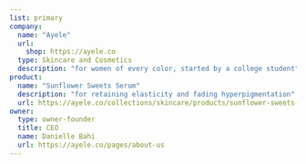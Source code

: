 ```yaml
---
list: primary
company:
  name: "Ayele"
  url:
    shop: https://ayele.co
  type: Skincare and Cosmetics
  description: "for women of every color, started by a college student"
product:
  name: "Sunflower Sweets Serum"
  description: "for retaining elasticity and fading hyperpigmentation"
  url: https://ayele.co/collections/skincare/products/sunflower-sweets-serum
owner:
  type: owner-founder
  title: CEO
  name: Danielle Bahi
  url: https://ayele.co/pages/about-us
---
```

